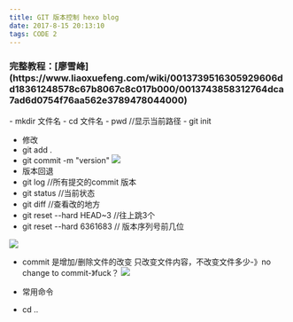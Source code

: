 ```yaml
---
title: GIT 版本控制 hexo blog
date: 2017-8-15 20:13:10
tags: CODE 2
---
```

<h3>完整教程：[廖雪峰](https://www.liaoxuefeng.com/wiki/0013739516305929606dd18361248578c67b8067c8c017b000/0013743858312764dca7ad6d0754f76aa562e3789478044000)</h3>
- mkdir 文件名
- cd 文件名
- pwd   //显示当前路径
- git init

- 修改
- git add .
- git commit -m "version"
![](http://oyj1fkfcr.bkt.clouddn.com/2018-03-05_194256.png)
- 版本回退
- git log  //所有提交的commit 版本
- git status //当前状态
- git diff //查看改的地方
- git reset --hard HEAD~3  //往上跳3个
- git reset --hard 6361683 // 版本序列号前几位

![](http://oyj1fkfcr.bkt.clouddn.com/2018-03-05_194307.png)
- commit 是增加/删除文件的改变 只改变文件内容，不改变文件多少-》no change to commit-》fuck？
![](http://oyj1fkfcr.bkt.clouddn.com/2018-03-05_202932.png)

- 常用命令
- cd ..
